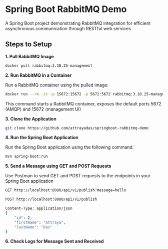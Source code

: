 # Spring Boot RabbitMQ Demo
A Spring Boot project demonstrating RabbitMQ integration for efficient asynchronous communication through RESTful web services

## Steps to Setup

**1. Pull RabbitMQ Image**

```bash
docker pull rabbitmq:3.10.25-management
```

**2. Run RabbitMQ in a Container**

Run a RabbitMQ container using the pulled image:
```bash
docker run --rm -it -p 15672:15672 -p 5672:5672 rabbitmq:3.10.25-management
```

This command starts a RabbitMQ container, exposes the default ports 5672 (AMQP) and 15672 (management UI)

**3. Clone the Application**

```bash
git clone https://github.com/attrayadas/springboot-rabbitmq-demo
```

**4. Run the Spring Boot Application**

Run the Spring Boot application using the following command:
```bash
mvn spring-boot:run
```

**5. Send a Message using GET and POST Requests**

Use Postman to send GET and POST requests to the endpoints in your Spring Boot application

```bash
GET http://localhost:8080/api/v1/publish?message=hello
```

```bash
POST http://localhost:8080/api/v1/publish

Content-Type: application/json
{
    "id": 2,
    "firstName": "Attraya",
    "lastName": "Das"
}
```

**6. Check Logs for Message Sent and Received**
